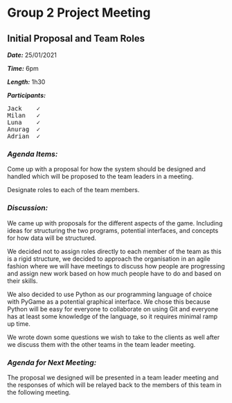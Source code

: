 
# Group 2 Project Meeting
## Initial Proposal and Team Roles

**_Date:_** 25/01/2021  

**_Time:_** 6pm  

**_Length:_** 1h30  

**_Participants:_**
<pre>
Jack	✓
Milan	✓
Luna	✓
Anurag	✓
Adrian	✓
</pre>
### **_Agenda Items:_**
Come up with a proposal for how the system should be designed and handled which will be proposed to the team leaders in a meeting.  

Designate roles to each of the team members.

### **_Discussion:_**
We came up with proposals for the different aspects of the game. Including ideas for structuring the two programs, potential interfaces, and concepts for how data will be structured.  

We decided not to assign roles directly to each member of the team as this is a rigid structure, we decided to approach the organisation in an agile fashion where we will have meetings to discuss how people are progressing and assign new work based on how much people have to do and based on their skills.   

We also decided to use Python as our programming language of choice with PyGame as a potential graphical interface. We chose this because Python will be easy for everyone to collaborate on using Git and everyone has at least some knowledge of the language, so it requires minimal ramp up time.  

We wrote down some questions we wish to take to the clients as well after we discuss them with the other teams in the team leader meeting.

### **_Agenda for Next Meeting:_**

The proposal we designed will be presented in a team leader meeting and the responses of which will be relayed back to the members of this team in the following meeting.